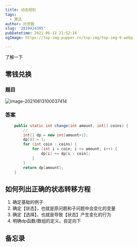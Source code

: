 ```yaml
---
title: 动态规划
tags:
  - 算法
author: 孙贺毅
slug: '2819424305'
pubDatetime: 2021-06-12 21:52:16
ogImage: https://top-img.pupper.cn/top-img/top-img-9.webp

---
```

了解一下

<!-- more -->

## 零钱兑换

### 题目

![image-20210613100037414](https://gitee.com/flow_disaster/blog-map-bed/raw/master/img/image-20210613100037414.png)

### 答案

```java
    public static int change(int amount, int[] coins) {
        // 
        int[] dp = new int[amount+1];
        dp[0] = 1;
        for (int coin : coins) {
            for (int i = coin; i <= amount; i++) {
                dp[i] += dp[i - coin];
            }
        }
        return dp[amount];
    }
```

## 如何列出正确的状态转移方程

1.  确定基础的例子
2. 确定【状态】，也就是原问题和子问题中会变化的变量
3. 确定【选择】，也就是导致【状态】产生变化的行为
4. 明确dp函数/数组的定义。自定向下

## 备忘录

